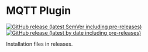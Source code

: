 # MQTT Plugin

[![GitHub release (latest SemVer including pre-releases)](https://img.shields.io/github/v/release/andrewjswan/MQTTPlugin?include_prereleases)](https://github.com/andrewjswan/MQTTPlugin/releases)
[![GitHub release (latest by date including pre-releases)](https://img.shields.io/github/downloads-pre/andrewjswan/MQTTPlugin/latest/total?label=release@downloads)](https://github.com/andrewjswan/MQTTPlugin/releases)

Installation files in releases.


